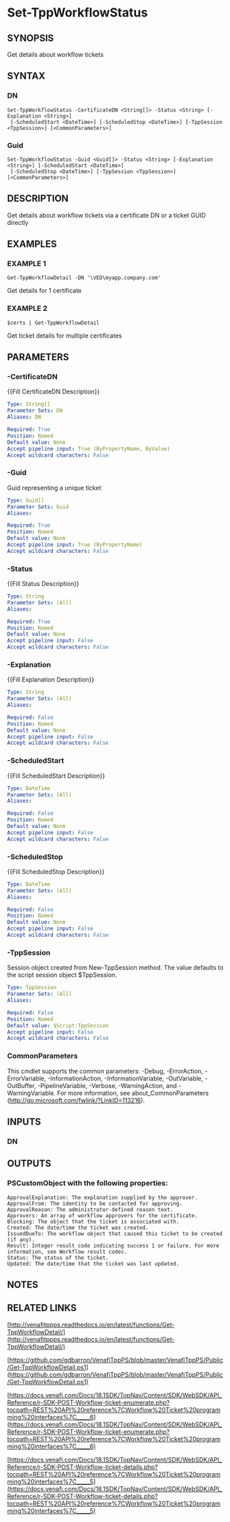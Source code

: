 # Set-TppWorkflowStatus

## SYNOPSIS
Get details about workflow tickets

## SYNTAX

### DN
```
Set-TppWorkflowStatus -CertificateDN <String[]> -Status <String> [-Explanation <String>]
 [-ScheduledStart <DateTime>] [-ScheduledStop <DateTime>] [-TppSession <TppSession>] [<CommonParameters>]
```

### Guid
```
Set-TppWorkflowStatus -Guid <Guid[]> -Status <String> [-Explanation <String>] [-ScheduledStart <DateTime>]
 [-ScheduledStop <DateTime>] [-TppSession <TppSession>] [<CommonParameters>]
```

## DESCRIPTION
Get details about workflow tickets via a certificate DN or a ticket GUID directly

## EXAMPLES

### EXAMPLE 1
```
Get-TppWorkflowDetail -DN '\VED\myapp.company.com'
```

Get details for 1 certificate

### EXAMPLE 2
```
$certs | Get-TppWorkflowDetail
```

Get ticket details for multiple certificates

## PARAMETERS

### -CertificateDN
{{Fill CertificateDN Description}}

```yaml
Type: String[]
Parameter Sets: DN
Aliases: DN

Required: True
Position: Named
Default value: None
Accept pipeline input: True (ByPropertyName, ByValue)
Accept wildcard characters: False
```

### -Guid
Guid representing a unique ticket

```yaml
Type: Guid[]
Parameter Sets: Guid
Aliases:

Required: True
Position: Named
Default value: None
Accept pipeline input: True (ByPropertyName)
Accept wildcard characters: False
```

### -Status
{{Fill Status Description}}

```yaml
Type: String
Parameter Sets: (All)
Aliases:

Required: True
Position: Named
Default value: None
Accept pipeline input: False
Accept wildcard characters: False
```

### -Explanation
{{Fill Explanation Description}}

```yaml
Type: String
Parameter Sets: (All)
Aliases:

Required: False
Position: Named
Default value: None
Accept pipeline input: False
Accept wildcard characters: False
```

### -ScheduledStart
{{Fill ScheduledStart Description}}

```yaml
Type: DateTime
Parameter Sets: (All)
Aliases:

Required: False
Position: Named
Default value: None
Accept pipeline input: False
Accept wildcard characters: False
```

### -ScheduledStop
{{Fill ScheduledStop Description}}

```yaml
Type: DateTime
Parameter Sets: (All)
Aliases:

Required: False
Position: Named
Default value: None
Accept pipeline input: False
Accept wildcard characters: False
```

### -TppSession
Session object created from New-TppSession method. 
The value defaults to the script session object $TppSession.

```yaml
Type: TppSession
Parameter Sets: (All)
Aliases:

Required: False
Position: Named
Default value: $Script:TppSession
Accept pipeline input: False
Accept wildcard characters: False
```

### CommonParameters
This cmdlet supports the common parameters: -Debug, -ErrorAction, -ErrorVariable, -InformationAction, -InformationVariable, -OutVariable, -OutBuffer, -PipelineVariable, -Verbose, -WarningAction, and -WarningVariable.
For more information, see about_CommonParameters (http://go.microsoft.com/fwlink/?LinkID=113216).

## INPUTS

### DN

## OUTPUTS

### PSCustomObject with the following properties:
    ApprovalExplanation: The explanation supplied by the approver.
    ApprovalFrom: The identity to be contacted for approving.
    ApprovalReason: The administrator-defined reason text.
    Approvers: An array of workflow approvers for the certificate.
    Blocking: The object that the ticket is associated with.
    Created: The date/time the ticket was created.
    IssuedDueTo: The workflow object that caused this ticket to be created (if any).
    Result: Integer result code indicating success 1 or failure. For more information, see Workflow result codes.
    Status: The status of the ticket.
    Updated: The date/time that the ticket was last updated.

## NOTES

## RELATED LINKS

[http://venafitppps.readthedocs.io/en/latest/functions/Get-TppWorkflowDetail/](http://venafitppps.readthedocs.io/en/latest/functions/Get-TppWorkflowDetail/)

[https://github.com/gdbarron/VenafiTppPS/blob/master/VenafiTppPS/Public/Get-TppWorkflowDetail.ps1](https://github.com/gdbarron/VenafiTppPS/blob/master/VenafiTppPS/Public/Get-TppWorkflowDetail.ps1)

[https://docs.venafi.com/Docs/18.1SDK/TopNav/Content/SDK/WebSDK/API_Reference/r-SDK-POST-Workflow-ticket-enumerate.php?tocpath=REST%20API%20reference%7CWorkflow%20Ticket%20programming%20interfaces%7C_____6](https://docs.venafi.com/Docs/18.1SDK/TopNav/Content/SDK/WebSDK/API_Reference/r-SDK-POST-Workflow-ticket-enumerate.php?tocpath=REST%20API%20reference%7CWorkflow%20Ticket%20programming%20interfaces%7C_____6)

[https://docs.venafi.com/Docs/18.1SDK/TopNav/Content/SDK/WebSDK/API_Reference/r-SDK-POST-Workflow-ticket-details.php?tocpath=REST%20API%20reference%7CWorkflow%20Ticket%20programming%20interfaces%7C_____5](https://docs.venafi.com/Docs/18.1SDK/TopNav/Content/SDK/WebSDK/API_Reference/r-SDK-POST-Workflow-ticket-details.php?tocpath=REST%20API%20reference%7CWorkflow%20Ticket%20programming%20interfaces%7C_____5)

